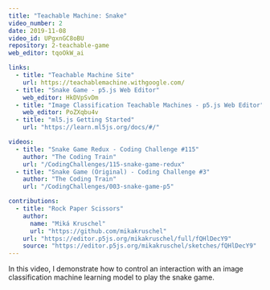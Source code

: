 ```yaml
---
title: "Teachable Machine: Snake"
video_number: 2
date: 2019-11-08
video_id: UPgxnGC8oBU
repository: 2-teachable-game
web_editor: tqoOkW_ai

links:
  - title: "Teachable Machine Site"
    url: https://teachablemachine.withgoogle.com/
  - title: "Snake Game - p5.js Web Editor"
    web_editor: HkDVpSvDm
  - title: "Image Classification Teachable Machines - p5.js Web Editor"
    web_editor: PoZXqbu4v
  - title: "ml5.js Getting Started"
    url: "https://learn.ml5js.org/docs/#/"

videos:
  - title: "Snake Game Redux - Coding Challenge #115"
    author: "The Coding Train"
    url: "/CodingChallenges/115-snake-game-redux"
  - title: "Snake Game (Original) - Coding Challenge #3"
    author: "The Coding Train"
    url: "/CodingChallenges/003-snake-game-p5"

contributions:
  - title: "Rock Paper Scissors"
    author:
      name: "Miká Kruschel"
      url: "https://github.com/mikakruschel"
    url: "https://editor.p5js.org/mikakruschel/full/fQHlDecY9"
    source: "https://editor.p5js.org/mikakruschel/sketches/fQHlDecY9"
---
```


In this video, I demonstrate how to control an interaction with an image classification machine learning model to play the snake game.